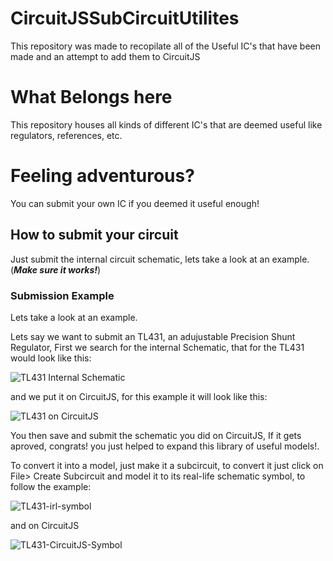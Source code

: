 # CircuitJSSubCircuitUtilites
This repository was made to recopilate all of the Useful IC's that have been made and an attempt to add them to CircuitJS

# What Belongs here
This repository houses all kinds of different IC's that are deemed useful like regulators, references, etc.

# Feeling adventurous?
You can submit your own IC if you deemed it useful enough!

## How to submit your circuit
Just submit the internal circuit schematic, lets take a look at an example. (***Make sure it works!***)

### Submission Example
Lets take a look at an example.

Lets say we want to submit an TL431, an adujustable Precision Shunt Regulator,
First we search for the internal Schematic, that for the TL431 would look like this:

![TL431 Internal Schematic](https://imgur.com/3lCBRI9.png)

and we put it on CircuitJS, for this example it will look like this:

![TL431 on CircuitJS](https://imgur.com/cGEUNK4.png)

You then save and submit the schematic you did on CircuitJS, If it gets aproved, congrats! you just helped to expand this library of useful models!.

To convert it into a model, just make it a subcircuit, to convert it just click on File> Create Subcircuit and model it to its real-life schematic symbol, to follow the example:

![TL431-irl-symbol](https://imgur.com/a/EKS9neo.png)

and on CircuitJS

![TL431-CircuitJS-Symbol](https://imgur.com/a/wKrgSv1.png)


